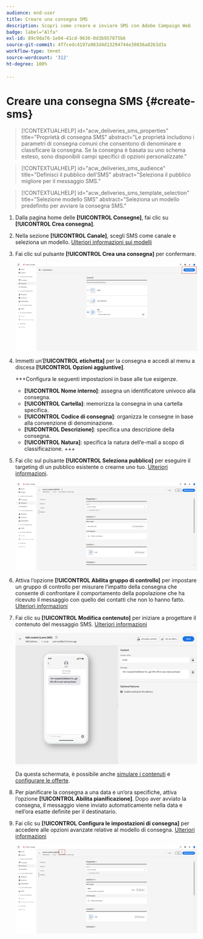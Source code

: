 ```yaml
---
audience: end-user
title: Creare una consegna SMS
description: Scopri come creare e inviare SMS con Adobe Campaign Web
badge: label="Alfa"
exl-id: 89c9da76-1e04-41cd-9636-0d3b957875b6
source-git-commit: 4f7cedc4197a983d4d13294744e30836a0263d3a
workflow-type: tm+mt
source-wordcount: '312'
ht-degree: 100%

---
```


# Creare una consegna SMS {#create-sms}

>[!CONTEXTUALHELP]
>id="acw_deliveries_sms_properties"
>title="Proprietà di consegna SMS"
>abstract="Le proprietà includono i parametri di consegna comuni che consentono di denominare e classificare la consegna. Se la consegna è basata su uno schema esteso, sono disponibili campi specifici di opzioni personalizzate."

>[!CONTEXTUALHELP]
>id="acw_deliveries_sms_audience"
>title="Definisci il pubblico dell’SMS"
>abstract="Seleziona il pubblico migliore per il messaggio SMS."

>[!CONTEXTUALHELP]
>id="acw_deliveries_sms_template_selection"
>title="Selezione modello SMS"
>abstract="Seleziona un modello predefinito per avviare la consegna SMS."

1. Dalla pagina home delle **[!UICONTROL Consegne]**, fai clic su **[!UICONTROL Crea consegna]**.

1. Nella sezione **[!UICONTROL Canale]**, scegli SMS come canale e seleziona un modello. [Ulteriori informazioni sui modelli](../msg/delivery-template.md)

1. Fai clic sul pulsante **[!UICONTROL Crea una consegna]** per confermare.

   ![](assets/sms_create_1.png)

1. Immetti un’**[!UICONTROL etichetta]** per la consegna e accedi al menu a discesa **[!UICONTROL Opzioni aggiuntive]**.

   +++Configura le seguenti impostazioni in base alle tue esigenze.
   * **[!UICONTROL Nome interno]**: assegna un identificatore univoco alla consegna.
   * **[!UICONTROL Cartella]**: memorizza la consegna in una cartella specifica.
   * **[!UICONTROL Codice di consegna]**: organizza le consegne in base alla convenzione di denominazione.
   * **[!UICONTROL Descrizione]**: specifica una descrizione della consegna.
   * **[!UICONTROL Natura]**: specifica la natura dell’e-mail a scopo di classificazione.
+++

1. Fai clic sul pulsante **[!UICONTROL Seleziona pubblico]** per eseguire il targeting di un pubblico esistente o crearne uno tuo. [Ulteriori informazioni](../audience/about-audiences.md).

   ![](assets/sms_create_2.png)

1. Attiva l’opzione **[!UICONTROL Abilita gruppo di controllo]** per impostare un gruppo di controllo per misurare l’impatto della consegna che consente di confrontare il comportamento della popolazione che ha ricevuto il messaggio con quello dei contatti che non lo hanno fatto. [Ulteriori informazioni](../audience/control-group.md)

1. Fai clic su **[!UICONTROL Modifica contenuto]** per iniziare a progettare il contenuto del messaggio SMS. [Ulteriori informazioni](content-sms.md)

   ![](assets/sms_create_4.png)

   Da questa schermata, è possibile anche [simulare i contenuti](../preview-test/preview-test.md) e [configurare le offerte](../content/offers.md).

1. Per pianificare la consegna a una data e un’ora specifiche, attiva l’opzione **[!UICONTROL Abilita pianificazione]**. Dopo aver avviato la consegna, il messaggio viene inviato automaticamente nella data e nell’ora esatte definite per il destinatario.

1. Fai clic su **[!UICONTROL Configura le impostazioni di consegna]** per accedere alle opzioni avanzate relative al modello di consegna. [Ulteriori informazioni](../advanced-settings/delivery-settings.md)

   ![](assets/sms_create_3.png)

